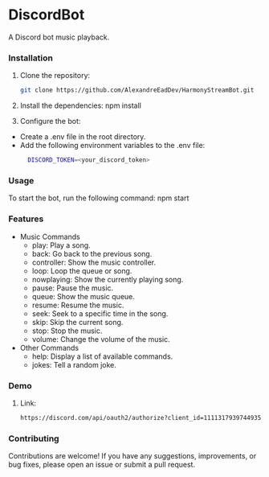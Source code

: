 # DiscordBot

A Discord bot music playback.

### Installation

1. Clone the repository:

   ```bash
   git clone https://github.com/AlexandreEadDev/HarmonyStreamBot.git

2. Install the dependencies: npm install

3. Configure the bot:
- Create a .env file in the root directory.
- Add the following environment variables to the .env file:
   ```bash
     DISCORD_TOKEN=<your_discord_token>
   

### Usage

To start the bot, run the following command: npm start

### Features

- Music Commands
  - play: Play a song.
  - back: Go back to the previous song.
  - controller: Show the music controller.
  - loop: Loop the queue or song.
  - nowplaying: Show the currently playing song.
  - pause: Pause the music.
  - queue: Show the music queue.
  - resume: Resume the music.
  - seek: Seek to a specific time in the song.
  - skip: Skip the current song.
  - stop: Stop the music.
  - volume: Change the volume of the music.
- Other Commands
  - help: Display a list of available commands.
  - jokes: Tell a random joke.

### Demo

1. Link:

   ```bash
   https://discord.com/api/oauth2/authorize?client_id=1111317939744935957&permissions=40671527795568&scope=bot


### Contributing

Contributions are welcome! If you have any suggestions, improvements, or bug fixes, please open an issue or submit a pull request.
